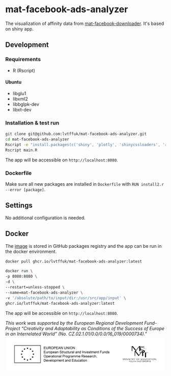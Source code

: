 # mat-facebook-ads-analyzer
The visualization of affinity data from [mat-facebook-downloader](https://github.com/lvtffuk/mat-facebook-downloader). It's based on shiny app.

## Development
### Requirements
- R (Rscript)
#### Ubuntu
- libglu1
- libxml2
- libbglpk-dev
- libxt-dev

### Installation & test run
```bash
git clone git@github.com:lvtffuk/mat-facebook-ads-analyzer.git
cd mat-facebook-ads-analyzer
Rscript -e "install.packages(c('shiny', 'plotly', 'shinycssloaders', 'readr', 'shinythemes', 'tidyverse', 'lubridate', 'scales', 'lemon', 'DT', 'extrafont', 'httr', 'padr', 'readr', 'plotly', 'tidytext', 'textrank', 'udpipe', 'lattice', 'igraph', 'ggraph', 'ggplot2', 'data.table'))"
Rscript main.R
```
The app will be accessible on `http://localhost:8080`.

### Dockerfile
Make sure all new packages are installed in `Dockerfile` with `RUN install2.r --error [package]`.

## Settings
No additional configuration is needed.

## Docker
The [image](https://github.com/lvtffuk/mat-facebook-ads-analyzer/pkgs/container/mat-facebook-ads-analyzer) is stored in GitHub packages registry and the app can be run in the docker environment.
```bash
docker pull ghcr.io/lvtffuk/mat-facebook-ads-analyzer:latest
```

```bash
docker run \
-p 8080:8080 \
-d \
--restart=unless-stopped \
--name=mat-facebook-ads-analyzer \
-v '/absolute/path/to/input/dir:/usr/src/app/input' \
ghcr.io/lvtffuk/mat-facebook-ads-analyzer:latest  
```
The app will be accessible on `http://localhost:8080`.

*This work was supported by the European Regional Development Fund-Project “Creativity and Adaptability as Conditions of the Success of Europe in an Interrelated World” (No. CZ.02.1.01/0.0/0.0/16_019/0000734)."*
![Logo](logolink_OP_VVV_hor_cb_eng.jpg?raw=true "Logo")
